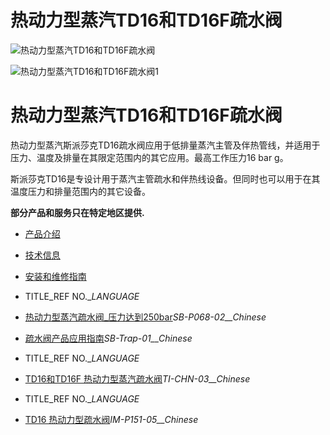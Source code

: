 

# 热动力型蒸汽TD16和TD16F疏水阀

![热动力型蒸汽TD16和TD16F疏水阀](/d/file/thermodynamic/ef8e1cd3fea3d3acceecf55845508eb6.jpg)

![热动力型蒸汽TD16和TD16F疏水阀1](/d/file/thermodynamic/ef8e1cd3fea3d3acceecf55845508eb6.jpg)

# 热动力型蒸汽TD16和TD16F疏水阀

热动力型蒸汽斯派莎克TD16疏水阀应用于低排量蒸汽主管及伴热管线，并适用于压力、温度及排量在其限定范围内的其它应用。最高工作压力16 bar g。

斯派莎克TD16是专设计用于蒸汽主管疏水和伴热线设备。但同时也可以用于在其温度压力和排量范围内的其它设备。

**部分产品和服务只在特定地区提供.**

-   [产品介绍](javascript:navactive(1);)
-   [技术信息](javascript:navactive(2);)
-   [安装和维修指南](javascript:navactive(3);)

-   TITLE_REF NO.__LANGUAGE_
-   [热动力型蒸汽疏水阀\_压力达到250bar](/d/pdf/SB-P068-02-热动力型蒸汽疏水阀_压力达到250bar.pdf)_SB-P068-02__Chinese_
-   [疏水阀产品应用指南](/d/pdf/SB-trap-01-%E7%96%8F%E6%B0%B4%E9%98%80%E4%BA%A7%E5%93%81%E5%BA%94%E7%94%A8%E6%8C%87%E5%8D%97.pdf)_SB-Trap-01__Chinese_

-   TITLE_REF NO.__LANGUAGE_
-   [TD16和TD16F 热动力型蒸汽疏水阀](/d/pdf/TI-CHN-03-TD16和TD16F%20热动力型蒸汽疏水阀.pdf)_TI-CHN-03__Chinese_

-   TITLE_REF NO.__LANGUAGE_
-   [TD16 热动力型疏水阀](/d/pdf/IM-P151-05-TD16%20热动力型疏水阀.pdf)_IM-P151-05__Chinese_
